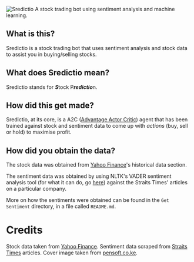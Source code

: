 ![Sredictio](https://user-images.githubusercontent.com/25820201/69715400-246fa900-1143-11ea-91e1-7f9107c652a0.jpg)
A stock trading bot using sentiment analysis and machine learning.

## What is this?
Sredictio is a stock trading bot that uses sentiment analysis and stock data to assist you in buying/selling stocks.

## What does Sredictio mean?
Sredictio stands for ***S***tock P***redictio***n. 

## How did this get made?
Sredictio, at its core, is a A2C ([Advantage Actor Critic](https://sergioskar.github.io/Actor_critics/)) agent that has been trained against stock and sentiment data to come up with *actions* (buy, sell or hold) to maximise profit.

## How did you obtain the data?
The stock data was obtained from [Yahoo Finance](https://finance.yahoo.com/)'s historical data section.

The sentiment data was obtained by using NLTK's VADER sentiment analysis tool (for what it can do, go [here](https://medium.com/analytics-vidhya/simplifying-social-media-sentiment-analysis-using-vader-in-python-f9e6ec6fc52f)) against the Straits Times' articles on a particular company.

More on how the sentiments were obtained can be found in the `Get Sentiment` directory, in a file called `README.md`.

# Credits
Stock data taken from [Yahoo Finance](https://finance.yahoo.com/).
Sentiment data scraped from [Straits Times](https://www.straitstimes.com/) articles.
Cover image taken from [pensoft.co.ke](https://www.pensoft.co.ke/stocks-backgrounds-ultra-hd/).
